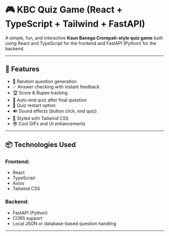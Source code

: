 # 🎮 KBC Quiz Game (React + TypeScript + Tailwind + FastAPI)

A simple, fun, and interactive **Kaun Banega Crorepati-style quiz game** built using React and TypeScript for the frontend and FastAPI (Python) for the backend.

---

## 🚀 Features

- 🎯 Random question generation
- ✅ Answer checking with instant feedback
- 🏆 Score & Rupee tracking
- 🛑 Auto-end quiz after final question
- 🔁 Quiz restart option
- 🔊 Sound effects (button click, end quiz)
- 🎨 Styled with Tailwind CSS
- 😎 Cool GIFs and UI enhancements

---

## 📦 Technologies Used

### Frontend:
- React
- TypeScript
- Axios
- Tailwind CSS

### Backend:
- FastAPI (Python)
- CORS support
- Local JSON or database-based question handling

---
